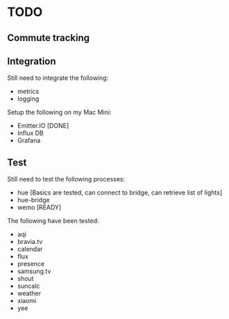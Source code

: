 # TODO

## Commute tracking

## Integration

Still need to integrate the following:

* metrics
* logging

Setup the following on my Mac Mini:

* Emitter.IO [DONE]
* Influx DB
* Grafana

## Test

Still need to test the following processes:

* hue           [Basics are tested, can connect to bridge, can retrieve list of lights]
* hue-bridge
* wemo          [READY]

The following have been tested:

* aqi
* bravia.tv
* calendar
* flux
* presence
* samsung.tv
* shout 
* suncalc
* weather
* xiaomi
* yee
